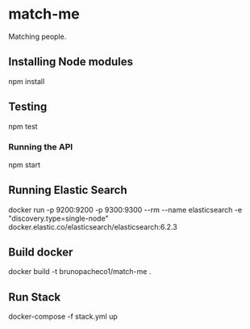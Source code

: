 # match-me
Matching people.

## Installing Node modules
npm install

## Testing
npm test

### Running the API
npm start

## Running Elastic Search
docker run -p 9200:9200 -p 9300:9300 --rm --name elasticsearch -e "discovery.type=single-node" docker.elastic.co/elasticsearch/elasticsearch:6.2.3

## Build docker
docker build -t brunopacheco1/match-me .

## Run Stack
docker-compose -f stack.yml up